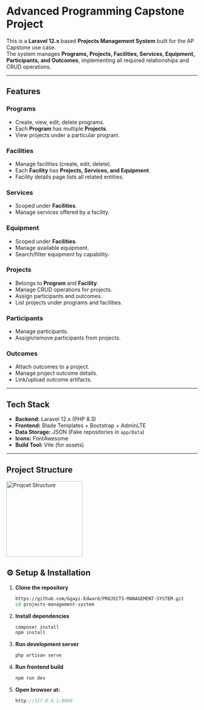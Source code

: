 # Advanced Programming Capstone Project

This is a **Laravel 12.x** based **Projects Management System** built for the AP Capstone use case.  
The system manages **Programs, Projects, Facilities, Services, Equipment, Participants, and Outcomes**, implementing all required relationships and CRUD operations.

---

## Features

### Programs
- Create, view, edit, delete programs.
- Each **Program** has multiple **Projects**.
- View projects under a particular program.

### Facilities
- Manage facilities (create, edit, delete).
- Each **Facility** has **Projects, Services, and Equipment**.
- Facility details page lists all related entities.

### Services
- Scoped under **Facilities**.
- Manage services offered by a facility.

### Equipment
- Scoped under **Facilities**.
- Manage available equipment.
- Search/filter equipment by capability.

### Projects
- Belongs to **Program** and **Facility**.
- Manage CRUD operations for projects.
- Assign participants and outcomes.
- List projects under programs and facilities.

### Participants
- Manage participants.
- Assign/remove participants from projects.

### Outcomes
- Attach outcomes to a project.
- Manage project outcome details.
- Link/upload outcome artifacts.

---

## Tech Stack

- **Backend:** Laravel 12.x (PHP 8.3)
- **Frontend:** Blade Templates + Bootstrap + AdminLTE
- **Data Storage:** JSON (Fake repositories in `app/Data`)
- **Icons:** FontAwesome
- **Build Tool:** Vite (for assets)

---

## Project Structure

<img src="assets/structure.png" alt="Projcet Structure" width="200"/>

## ⚙️ Setup & Installation

1. **Clone the repository**
   ```bash
   https://github.com/Ggayi-Edward/PROJECTS-MANAGEMENT-SYSTEM.git
   cd projects-management-system

2. **Install dependencies**
   ```bash
   composer install
   npm install

3. **Run development server**
   ```bash
   php artisan serve

4. **Run frontend build**
   ```bash
   npm run dev
   
5. **Open browser at:**
   ```cpp
   http://127.0.0.1:8000
